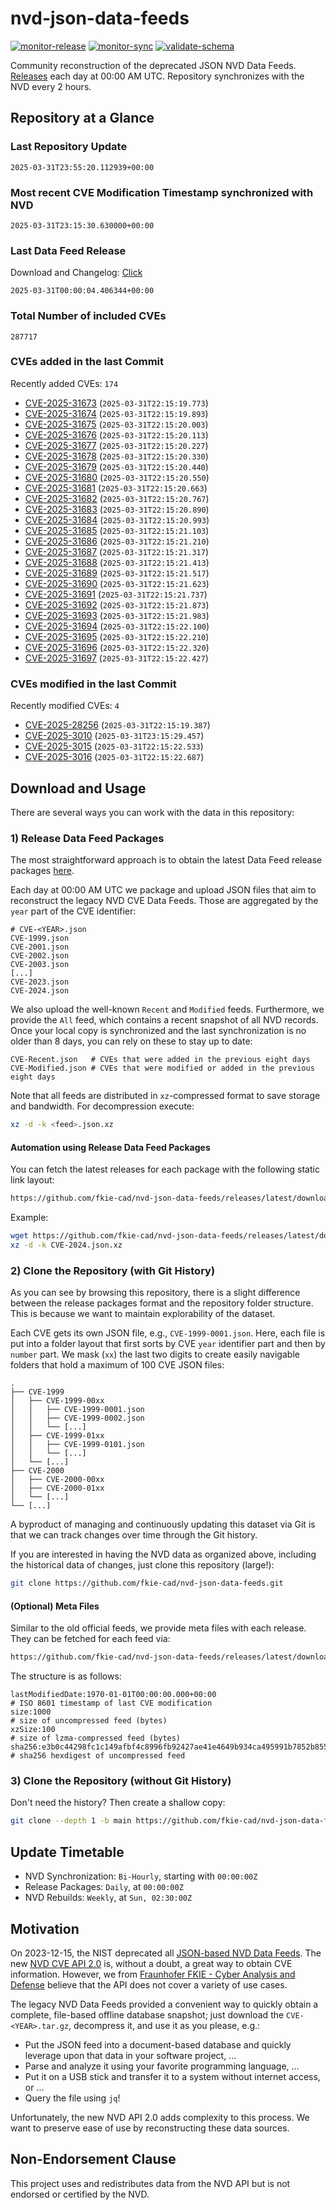 # nvd-json-data-feeds

[![monitor-release](https://github.com/fkie-cad/nvd-json-data-feeds/actions/workflows/monitor_release.yml/badge.svg)](https://github.com/fkie-cad/nvd-json-data-feeds/actions/workflows/monitor_release.yml)
[![monitor-sync](https://github.com/fkie-cad/nvd-json-data-feeds/actions/workflows/monitor_sync.yml/badge.svg)](https://github.com/fkie-cad/nvd-json-data-feeds/actions/workflows/monitor_sync.yml)
[![validate-schema](https://github.com/fkie-cad/nvd-json-data-feeds/actions/workflows/validate_schema.yml/badge.svg)](https://github.com/fkie-cad/nvd-json-data-feeds/actions/workflows/validate_schema.yml)

Community reconstruction of the deprecated JSON NVD Data Feeds.
[Releases](https://github.com/fkie-cad/nvd-json-data-feeds/releases/latest) each day at 00:00 AM UTC.
Repository synchronizes with the NVD every 2 hours.

## Repository at a Glance

### Last Repository Update

```plain
2025-03-31T23:55:20.112939+00:00
```

### Most recent CVE Modification Timestamp synchronized with NVD

```plain
2025-03-31T23:15:30.630000+00:00
```

### Last Data Feed Release

Download and Changelog: [Click](https://github.com/fkie-cad/nvd-json-data-feeds/releases/latest)

```plain
2025-03-31T00:00:04.406344+00:00
```

### Total Number of included CVEs

```plain
287717
```

### CVEs added in the last Commit

Recently added CVEs: `174`

- [CVE-2025-31673](CVE-2025/CVE-2025-316xx/CVE-2025-31673.json) (`2025-03-31T22:15:19.773`)
- [CVE-2025-31674](CVE-2025/CVE-2025-316xx/CVE-2025-31674.json) (`2025-03-31T22:15:19.893`)
- [CVE-2025-31675](CVE-2025/CVE-2025-316xx/CVE-2025-31675.json) (`2025-03-31T22:15:20.003`)
- [CVE-2025-31676](CVE-2025/CVE-2025-316xx/CVE-2025-31676.json) (`2025-03-31T22:15:20.113`)
- [CVE-2025-31677](CVE-2025/CVE-2025-316xx/CVE-2025-31677.json) (`2025-03-31T22:15:20.227`)
- [CVE-2025-31678](CVE-2025/CVE-2025-316xx/CVE-2025-31678.json) (`2025-03-31T22:15:20.330`)
- [CVE-2025-31679](CVE-2025/CVE-2025-316xx/CVE-2025-31679.json) (`2025-03-31T22:15:20.440`)
- [CVE-2025-31680](CVE-2025/CVE-2025-316xx/CVE-2025-31680.json) (`2025-03-31T22:15:20.550`)
- [CVE-2025-31681](CVE-2025/CVE-2025-316xx/CVE-2025-31681.json) (`2025-03-31T22:15:20.663`)
- [CVE-2025-31682](CVE-2025/CVE-2025-316xx/CVE-2025-31682.json) (`2025-03-31T22:15:20.767`)
- [CVE-2025-31683](CVE-2025/CVE-2025-316xx/CVE-2025-31683.json) (`2025-03-31T22:15:20.890`)
- [CVE-2025-31684](CVE-2025/CVE-2025-316xx/CVE-2025-31684.json) (`2025-03-31T22:15:20.993`)
- [CVE-2025-31685](CVE-2025/CVE-2025-316xx/CVE-2025-31685.json) (`2025-03-31T22:15:21.103`)
- [CVE-2025-31686](CVE-2025/CVE-2025-316xx/CVE-2025-31686.json) (`2025-03-31T22:15:21.210`)
- [CVE-2025-31687](CVE-2025/CVE-2025-316xx/CVE-2025-31687.json) (`2025-03-31T22:15:21.317`)
- [CVE-2025-31688](CVE-2025/CVE-2025-316xx/CVE-2025-31688.json) (`2025-03-31T22:15:21.413`)
- [CVE-2025-31689](CVE-2025/CVE-2025-316xx/CVE-2025-31689.json) (`2025-03-31T22:15:21.517`)
- [CVE-2025-31690](CVE-2025/CVE-2025-316xx/CVE-2025-31690.json) (`2025-03-31T22:15:21.623`)
- [CVE-2025-31691](CVE-2025/CVE-2025-316xx/CVE-2025-31691.json) (`2025-03-31T22:15:21.737`)
- [CVE-2025-31692](CVE-2025/CVE-2025-316xx/CVE-2025-31692.json) (`2025-03-31T22:15:21.873`)
- [CVE-2025-31693](CVE-2025/CVE-2025-316xx/CVE-2025-31693.json) (`2025-03-31T22:15:21.983`)
- [CVE-2025-31694](CVE-2025/CVE-2025-316xx/CVE-2025-31694.json) (`2025-03-31T22:15:22.100`)
- [CVE-2025-31695](CVE-2025/CVE-2025-316xx/CVE-2025-31695.json) (`2025-03-31T22:15:22.210`)
- [CVE-2025-31696](CVE-2025/CVE-2025-316xx/CVE-2025-31696.json) (`2025-03-31T22:15:22.320`)
- [CVE-2025-31697](CVE-2025/CVE-2025-316xx/CVE-2025-31697.json) (`2025-03-31T22:15:22.427`)


### CVEs modified in the last Commit

Recently modified CVEs: `4`

- [CVE-2025-28256](CVE-2025/CVE-2025-282xx/CVE-2025-28256.json) (`2025-03-31T22:15:19.387`)
- [CVE-2025-3010](CVE-2025/CVE-2025-30xx/CVE-2025-3010.json) (`2025-03-31T23:15:29.457`)
- [CVE-2025-3015](CVE-2025/CVE-2025-30xx/CVE-2025-3015.json) (`2025-03-31T22:15:22.533`)
- [CVE-2025-3016](CVE-2025/CVE-2025-30xx/CVE-2025-3016.json) (`2025-03-31T22:15:22.687`)


## Download and Usage

There are several ways you can work with the data in this repository:

### 1) Release Data Feed Packages

The most straightforward approach is to obtain the latest Data Feed release packages [here](https://github.com/fkie-cad/nvd-json-data-feeds/releases/latest).

Each day at 00:00 AM UTC we package and upload JSON files that aim to reconstruct the legacy NVD CVE Data Feeds.
Those are aggregated by the `year` part of the CVE identifier:

```
# CVE-<YEAR>.json
CVE-1999.json
CVE-2001.json
CVE-2002.json
CVE-2003.json
[...]
CVE-2023.json
CVE-2024.json
```

We also upload the well-known `Recent` and `Modified` feeds.
Furthermore, we provide the `All` feed, which contains a recent snapshot of all NVD records.
Once your local copy is synchronized and the last synchronization is no older than 8 days, you can rely on these to stay up to date:

```plain
CVE-Recent.json   # CVEs that were added in the previous eight days
CVE-Modified.json # CVEs that were modified or added in the previous eight days
```

Note that all feeds are distributed in `xz`-compressed format to save storage and bandwidth.
For decompression execute:

```sh
xz -d -k <feed>.json.xz
```

#### Automation using Release Data Feed Packages

You can fetch the latest releases for each package with the following static link layout:

```sh
https://github.com/fkie-cad/nvd-json-data-feeds/releases/latest/download/CVE-<YEAR>.json.xz
```

Example:

```sh
wget https://github.com/fkie-cad/nvd-json-data-feeds/releases/latest/download/CVE-2024.json.xz
xz -d -k CVE-2024.json.xz
```

### 2) Clone the Repository (with Git History)

As you can see by browsing this repository, there is a slight difference between the release packages format and the repository folder structure.
This is because we want to maintain explorability of the dataset.

Each CVE gets its own JSON file, e.g., `CVE-1999-0001.json`.
Here, each file is put into a folder layout that first sorts by CVE `year` identifier part and then by `number` part.
We mask (`xx`) the last two digits to create easily navigable folders that hold a maximum of 100 CVE JSON files:

```plain
.
├── CVE-1999
│   ├── CVE-1999-00xx
│   │   ├── CVE-1999-0001.json
│   │   ├── CVE-1999-0002.json
│   │   └── [...]
│   ├── CVE-1999-01xx
│   │   ├── CVE-1999-0101.json
│   │   └── [...]
│   └── [...]
├── CVE-2000
│   ├── CVE-2000-00xx
│   ├── CVE-2000-01xx
│   └── [...]
└── [...]
```

A byproduct of managing and continuously updating this dataset via Git is that we can track changes over time through the Git history.

If you are interested in having the NVD data as organized above, including the historical data of changes, just clone this repository (large!):

```sh
git clone https://github.com/fkie-cad/nvd-json-data-feeds.git
```

#### (Optional) Meta Files

Similar to the old official feeds, we provide meta files with each release. They can be fetched for each feed via:

```sh
https://github.com/fkie-cad/nvd-json-data-feeds/releases/latest/download/CVE-<YEAR>.meta
```

The structure is as follows:

```plain
lastModifiedDate:1970-01-01T00:00:00.000+00:00                          # ISO 8601 timestamp of last CVE modification
size:1000                                                               # size of uncompressed feed (bytes)
xzSize:100                                                              # size of lzma-compressed feed (bytes)
sha256:e3b0c44298fc1c149afbf4c8996fb92427ae41e4649b934ca495991b7852b855 # sha256 hexdigest of uncompressed feed
```

### 3) Clone the Repository (without Git History)

Don't need the history? Then create a shallow copy:

```sh
git clone --depth 1 -b main https://github.com/fkie-cad/nvd-json-data-feeds.git
```


## Update Timetable

* NVD Synchronization: `Bi-Hourly`, starting with `00:00:00Z`
* Release Packages: `Daily`, at `00:00:00Z`
* NVD Rebuilds: `Weekly`, at `Sun, 02:30:00Z`


## Motivation

On 2023-12-15, the NIST deprecated all [JSON-based NVD Data Feeds](https://nvd.nist.gov/vuln/data-feeds#divRetirementBanner-1).
The new [NVD CVE API 2.0](https://nvd.nist.gov/developers/vulnerabilities) is, without a doubt, a great way to obtain CVE information.
However, we from [Fraunhofer FKIE - Cyber Analysis and Defense](https://www.fkie.fraunhofer.de/en/departments/cad.html) believe that the API does not cover a variety of use cases.

The legacy NVD Data Feeds provided a convenient way to quickly obtain a complete, file-based offline database snapshot; just download the `CVE-<YEAR>.tar.gz`, decompress it, and use it as you please, e.g.:

- Put the JSON feed into a document-based database and quickly leverage upon that data in your software project, ...
- Parse and analyze it using your favorite programming language, ...
- Put it on a USB stick and transfer it to a system without internet access, or ...
- Query the file using `jq`!

Unfortunately, the new NVD API 2.0 adds complexity to this process.
We want to preserve ease of use by reconstructing these data sources.

## Non-Endorsement Clause

This project uses and redistributes data from the NVD API but is not endorsed or certified by the NVD.